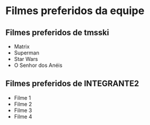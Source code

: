 # Filmes preferidos da equipe

## Filmes preferidos de tmsski

* Matrix
* Superman
* Star Wars
* O Senhor dos Anéis

## Filmes preferidos de INTEGRANTE2

* Filme 1
* Filme 2
* Filme 3
* Filme 4

